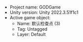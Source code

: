 <!-- UNITY CODE ASSIST INSTRUCTIONS START -->
- Project name: GODGame
- Unity version: Unity 2022.3.51f1c1
- Active game object:
  - Name: 默认检查点 (3)
  - Tag: Untagged
  - Layer: Default
<!-- UNITY CODE ASSIST INSTRUCTIONS END -->
